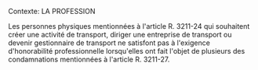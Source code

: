 Contexte: LA PROFESSION

Les personnes physiques mentionnées à l'article R. 3211-24 qui souhaitent créer une activité de transport, diriger une entreprise de transport ou devenir gestionnaire de transport ne satisfont pas à l'exigence d'honorabilité professionnelle lorsqu'elles ont fait l'objet de plusieurs des condamnations mentionnées à l'article R. 3211-27.